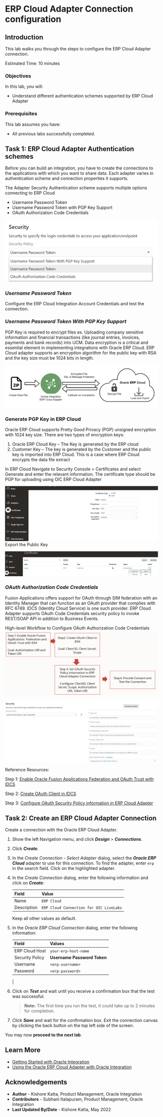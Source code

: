 # ERP Cloud Adapter Connection configuration

## Introduction

This lab walks you through the steps to configure the ERP Cloud Adapter connection.

Estimated Time: 10 minutes

### Objectives

In this lab, you will:

* Understand different authentication schemes supported by ERP Cloud Adapter

### Prerequisites

This lab assumes you have:

* All previous labs successfully completed.

##	Task	1: ERP Cloud Adapter Authentication schemes
Before you can build an integration, you have to create the connections to the applications with which you want to share data. Each adapter varies in authentication scheme and connection properties it supports.

The Adapter Security Authentication scheme supports multiple options connecting to ERP Cloud

- Username Password Token
- Username Password Token with PGP Key Support
- OAuth Authorization Code Credentials

![Security Authentication Schemes](./images/adapter-security-auth-schemes.png)

### *Username Password Token*
Configure the ERP Cloud Integration Account Credentials and test the connection.

### *Username Password Token With PGP Key Support*
PGP Key is required to encrypt files ex. Uploading company sensitive information and financial transactions (like journal entries, invoices, payments and bank records) into UCM. Data encryption is a critical and essential element in implementing integrations with Oracle ERP Cloud. ERP Cloud adapter supports an encryption algorithm for the public key with RSA and the key size must be 1024 bits in length.

![PGP Key Auth scheme](./images/security-auth-scheme-pgpkey.png)

### Generate PGP Key in ERP Cloud
Oracle ERP Cloud supports Pretty Good Privacy (PGP) unsigned encryption with 1024 key size. There are two types of encryption keys:

1.    Oracle ERP Cloud Key – The Key is generated by the ERP cloud
2.    Customer Key – The key is generated by the Customer and the public key is imported into ERP Cloud. This is a case where ERP Cloud encrypts the data file extract

In ERP Cloud Navigate to Security Console > Certificates and select Generate and enter the relevant information. The certificate type should be PGP for uploading using OIC ERP Cloud Adapter

![ERP Cloud PGP Key](./images/saas-pgp-key.png)
Export the Public Key

![ERP Cloud Export PGP Key](./images/saas-export-pgp-key.png)

### *OAuth Authorization Code Credentials*

Fusion Applications offers support for OAuth through SIM federation with an Identity Manager that can function as an OAuth provider that complies with RFC 6749. IDCS (Identity Cloud Service) is one such provider. ERP Cloud Adapter supports OAuth Code Credentials security policy to invoke REST/SOAP API in addition to Business Events.

High-level Workflow to Configure OAuth Authorization Code Credentials
![OAuth Connection Config Steps](./images/oauth-connection-config-steps.png)

![OAuth Connection Config in OIC](./images/oauth-connection-config-oic.png)

Reference Resources:

Step 1: [Enable Oracle Fusion Applications  Federation and OAuth Trust with IDCS](https://docs.oracle.com/en/solutions/create-approval-process-digital-assets/enable-oracle-fusion-applications-cloud-service-federation-and-oauth-trust-oracle-identity-cloud-ser1.html#GUID-53C8A800-3DC3-48F0-930E-11797185406B)

Step 2: [Create OAuth Client in IDCS](https://docs.oracle.com/en/cloud/paas/integration-cloud/erp-adapter/prerequisites-creating-connection.html#GUID-041C0019-F8BE-4262-8529-DBECD4F4AA31)

Step 3: [Configure OAuth Security Policy information in ERP Cloud Adapter](https://docs.oracle.com/en/cloud/paas/integration-cloud/erp-adapter/create-connection.html#GUID-14DB5A84-DC57-46EC-A91C-F4EA3D080023)

##	Task	2: Create an ERP Cloud Adapter Connection
Create a connection with the Oracle ERP Cloud Adapter.

1. Show the left Navigation menu, and click ***Design*** > ***Connections***.

2. Click ***Create***.

3. In the *Create Connection - Select Adapter* dialog, select the ***Oracle ERP Cloud*** adapter to use for this connection. To find the adapter, enter `erp` in the search field. Click on the highlighted adapter.
  

4. In the *Create Connection* dialog, enter the following information and click on ***Create***:

    | **Field**        | **Value**          |       
    | --- | ----------- |
    | Name         | `ERP Cloud`       |
    | Description  | `ERP Cloud Connection for OIC LiveLabs` |


    Keep all other values as default.

5. In the *Oracle ERP Cloud Connection* dialog, enter the following information:

    | **Field**  | **Values** |
    |---|---|
    |ERP Cloud Host | `your-erp-host-name` |
    |Security Policy | **Username Password Token**|
    |Username | `<erp-username>`|
    |Password | `<erp-password>`|
    |

6. Click on ***Test*** and wait until you receive a
confirmation box that the test was successful.

    > **Note:** The first time you run the test, it could take up to 2 minutes for completion.

7. Click ***Save*** and wait for the confirmation box. Exit the connection canvas by clicking the back button on the top left side of the screen.

You may now **proceed to the next lab**.

## Learn More

* [Getting Started with Oracle Integration](https://docs.oracle.com/en/cloud/paas/integration-cloud)
* [Using the Oracle ERP Cloud Adapter with Oracle Integration](https://docs.oracle.com/en/cloud/paas/integration-cloud/erp-adapter)

## Acknowledgements

* **Author** - Kishore Katta, Product Management, Oracle Integration
* **Contributors** - Subhani Italapuram, Product Management, Oracle Integration
* **Last Updated By/Date** - Kishore Katta, May 2022
